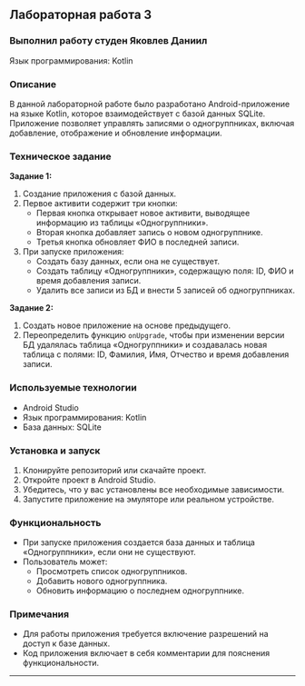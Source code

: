 ## Лабораторная работа 3

### Выполнил работу студен Яковлев Даниил

Язык программирования: Kotlin

### Описание

В данной лабораторной работе было разработано Android-приложение на языке Kotlin, которое взаимодействует с базой данных SQLite. Приложение позволяет управлять записями о одногруппниках, включая добавление, отображение и обновление информации.

### Техническое задание

**Задание 1:**
1. Создание приложения с базой данных.
2. Первое активити содержит три кнопки:
   - Первая кнопка открывает новое активити, выводящее информацию из таблицы «Одногруппники».
   - Вторая кнопка добавляет запись о новом одногруппнике.
   - Третья кнопка обновляет ФИО в последней записи.
3. При запуске приложения:
   - Создать базу данных, если она не существует.
   - Создать таблицу «Одногруппники», содержащую поля: ID, ФИО и время добавления записи.
   - Удалить все записи из БД и внести 5 записей об одногруппниках.

**Задание 2:**
1. Создать новое приложение на основе предыдущего.
2. Переопределить функцию `onUpgrade`, чтобы при изменении версии БД удалялась таблица «Одногруппники» и создавалась новая таблица с полями: ID, Фамилия, Имя, Отчество и время добавления записи.

### Используемые технологии
- Android Studio
- Язык программирования: Kotlin
- База данных: SQLite

### Установка и запуск

1. Клонируйте репозиторий или скачайте проект.
2. Откройте проект в Android Studio.
3. Убедитесь, что у вас установлены все необходимые зависимости.
4. Запустите приложение на эмуляторе или реальном устройстве.

### Функциональность

- При запуске приложения создается база данных и таблица «Одногруппники», если они не существуют.
- Пользователь может:
  - Просмотреть список одногруппников.
  - Добавить нового одногруппника.
  - Обновить информацию о последнем одногруппнике.

### Примечания
- Для работы приложения требуется включение разрешений на доступ к базе данных.
- Код приложения включает в себя комментарии для пояснения функциональности.

---
